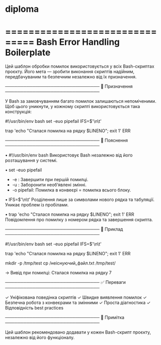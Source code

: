 # diploma

===============================
Bash Error Handling Boilerplate
===============================

Цей шаблон обробки помилок використовується у всіх Bash-скриптах проєкту. Його мета — зробити виконання скриптів надійним, передбачуваним та безпечним незалежно від їх призначення.

───────────────────────────────
🔹 Призначення
───────────────────────────────

У Bash за замовчуванням багато помилок залишаються непоміченими. Щоб цього уникнути, у кожному скрипті використовується така конструкція:

#!/usr/bin/env bash
set -euo pipefail
IFS=$'\n\t'

trap 'echo "Сталася помилка на рядку $LINENO"; exit 1' ERR

───────────────────────────────
🔹 Пояснення
───────────────────────────────

• #!/usr/bin/env bash
  Використовує Bash незалежно від його розташування у системі.

• set -euo pipefail
  - -e  : Завершити при першій помилці.
  - -u  : Заборонити необ’явлені змінні.
  - -o pipefail: Помилка в конвеєрі = помилка всього блоку.

• IFS=$'\n\t'
  Розділення лише за символами нового рядка та табуляції. Уникає проблем із пробілами.

• trap 'echo "Сталася помилка на рядку $LINENO"; exit 1' ERR
  Повідомлення про помилку з номером рядка та завершення скрипта.

───────────────────────────────
🔹 Приклад
───────────────────────────────

#!/usr/bin/env bash
set -euo pipefail
IFS=$'\n\t'

trap 'echo "Сталася помилка на рядку $LINENO"; exit 1' ERR

mkdir -p /tmp/test
cp /неіснуючий_файл.txt /tmp/test/

→ Вивід при помилці:
  Сталася помилка на рядку 7

───────────────────────────────
✅ Переваги
───────────────────────────────

✓ Уніфікована поведінка скриптів
✓ Швидке виявлення помилок
✓ Безпечна робота з конвеєрами та змінними
✓ Проста діагностика
✓ Відповідність best practices

───────────────────────────────
📌 Примітка
───────────────────────────────

Цей шаблон рекомендовано додавати у кожен Bash-скрипт проєкту, незалежно від його функціоналу.
